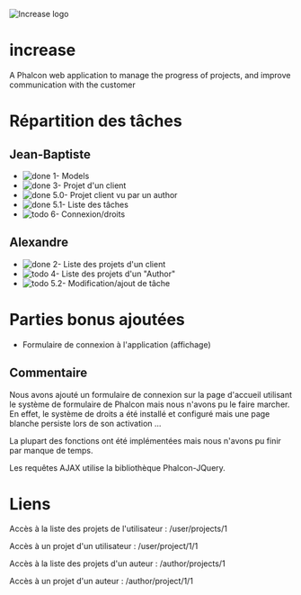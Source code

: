 ![Increase logo](http://open-beer.kobject.net/img/Increase.png "Increase logo")
# increase
A Phalcon web application to manage the progress of projects, and improve communication with the customer

# Répartition des tâches

## Jean-Baptiste
- ![done](https://cdn2.iconfinder.com/data/icons/free-basic-icon-set-2/300/11-24.png) 1- Models
- ![done](https://cdn2.iconfinder.com/data/icons/free-basic-icon-set-2/300/11-24.png) 3- Projet d'un client
- ![done](https://cdn2.iconfinder.com/data/icons/free-basic-icon-set-2/300/11-24.png) 5.0- Projet client vu par un author
- ![done](https://cdn2.iconfinder.com/data/icons/free-basic-icon-set-2/300/11-24.png) 5.1- Liste des tâches
- ![todo](https://cdn2.iconfinder.com/data/icons/free-basic-icon-set-2/300/17-24.png) 6- Connexion/droits

## Alexandre
- ![done](https://cdn2.iconfinder.com/data/icons/free-basic-icon-set-2/300/11-24.png) 2- Liste des projets d'un client
- ![todo](https://cdn2.iconfinder.com/data/icons/free-basic-icon-set-2/300/17-24.png) 4- Liste des projets d'un "Author"
- ![todo](https://cdn2.iconfinder.com/data/icons/free-basic-icon-set-2/300/17-24.png) 5.2- Modification/ajout de tâche

# Parties bonus ajoutées

- Formulaire de connexion à l'application (affichage)


## Commentaire

Nous avons ajouté un formulaire de connexion sur la page d'accueil utilisant le système de formulaire de Phalcon mais nous n'avons pu le faire marcher. En effet, le système de droits a été installé et configuré mais une page blanche persiste lors de son activation ...

La plupart des fonctions ont été implémentées mais nous n'avons pu finir par manque de temps.

Les requêtes AJAX utilise la bibliothèque Phalcon-JQuery.

# Liens

Accès à la liste des projets de l'utilisateur : /user/projects/1

Accès à un projet d'un utilisateur : /user/project/1/1

Accès à la liste des projets d'un auteur : /author/projects/1

Accès à un projet d'un auteur : /author/project/1/1
